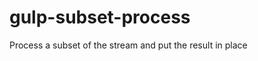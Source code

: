gulp-subset-process
===================

Process a subset of the stream and put the result in place
